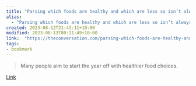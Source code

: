 ```yaml
---
title: "Parsing which foods are healthy and which are less so isn’t always straightforward – a new rating system aims to demystify the process"
alias:
  - "Parsing which foods are healthy and which are less so isn’t always straightforward – a new rating system aims to demystify the process"
created: 2023-08-12T21:43:11+10:00
modified: 2023-08-13T00:11:49+10:00
link:  "https://theconversation.com/parsing-which-foods-are-healthy-and-which-are-less-so-isnt-always-straightforward-a-new-rating-system-aims-to-demystify-the-process-192831"
tags:
- bookmark
---
```


> Many people aim to start the year off with healthier food choices.

[Link](https://theconversation.com/parsing-which-foods-are-healthy-and-which-are-less-so-isnt-always-straightforward-a-new-rating-system-aims-to-demystify-the-process-192831)